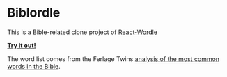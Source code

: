 # Biblordle

This is a Bible-related clone project of [React-Wordle](https://github.com/cwackerfuss/react-wordle)

[**Try it out!**](https://normcopeland.github.io/biblordle/)

The word list comes from the Ferlage Twins [analysis of the most common words in the Bible](https://www.flerlagetwins.com/2016/12/word-analysis-bible_57.html). 